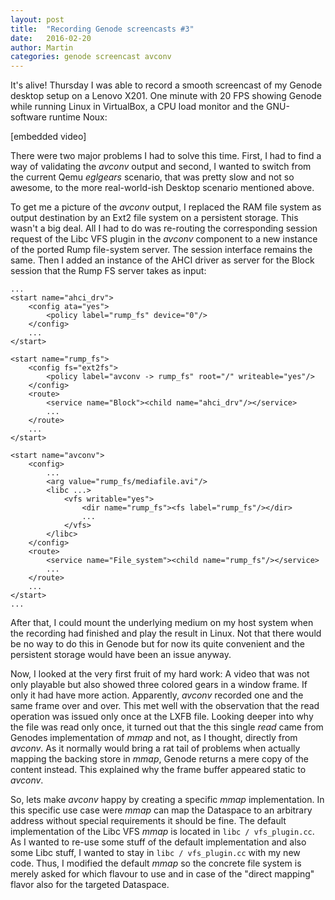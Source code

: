 ```yaml
---
layout: post
title:  "Recording Genode screencasts #3"
date:   2016-02-20
author: Martin
categories: genode screencast avconv
---
```


It's alive! Thursday I was able to record a smooth screencast of my Genode
desktop setup on a Lenovo X201. One minute with 20 FPS showing Genode while
running Linux in VirtualBox, a CPU load monitor and the GNU-software runtime
Noux:

[embedded video]

There were two major problems I had to solve this time. First, I had to find a
way of validating the *avconv* output and second, I wanted to switch from the
current Qemu *eglgears* scenario, that was pretty slow and not so awesome, to
the more real-world-ish Desktop scenario mentioned above.

To get me a picture of the *avconv* output, I replaced the RAM file system as
output destination by an Ext2 file system on a persistent storage. This wasn't
a big deal. All I had to do was re-routing the corresponding session request of
the Libc VFS plugin in the *avconv* component to a new instance of the ported
Rump file-system server. The session interface remains the same. Then I added
an instance of the AHCI driver as server for the Block session that the Rump FS
server takes as input:

~~~
...
<start name="ahci_drv">
	<config ata="yes">
		<policy label="rump_fs" device="0"/>
	</config>
	...
</start>

<start name="rump_fs">
	<config fs="ext2fs">
		<policy label="avconv -> rump_fs" root="/" writeable="yes"/>
	</config>
	<route>
		<service name="Block"><child name="ahci_drv"/></service>
		...
	</route>
	...
</start>

<start name="avconv">
	<config>
		...
		<arg value="rump_fs/mediafile.avi"/>
		<libc ...>
			<vfs writable="yes">
				<dir name="rump_fs"><fs label="rump_fs"/></dir>
				...
			</vfs>
		</libc>
	</config>
	<route>
		<service name="File_system"><child name="rump_fs"/></service>
		...
	</route>
	...
</start>
...
~~~

After that, I could mount the underlying medium on my host system when the
recording had finished and play the result in Linux. Not that there would be no
way to do this in Genode but for now its quite convenient and the persistent
storage would have been an issue anyway.

Now, I looked at the very first fruit of my hard work: A video that was not
only playable but also showed three colored gears in a window frame.  If only
it had have more action. Apparently, *avconv* recorded one and the same frame
over and over. This met well with the observation that the read operation was
issued only once at the LXFB file. Looking deeper into why the file was read
only once, it turned out that the this single *read* came from Genodes
implementation of *mmap* and not, as I thought, directly from *avconv*. As it
normally would bring a rat tail of problems when actually mapping the backing
store in *mmap*, Genode returns a mere copy of the content instead. This
explained why the frame buffer appeared static to *avconv*.

So, lets make *avconv* happy by creating a specific *mmap* implementation. In
this specific use case were *mmap* can map the Dataspace to an arbitrary
address without special requirements it should be fine. The default
implementation of the Libc VFS *mmap* is located in `libc / vfs_plugin.cc`. As
I wanted to re-use some stuff of the default implementation and also some Libc
stuff, I wanted to stay in `libc / vfs_plugin.cc` with my new code. Thus, I
modified the default *mmap* so the concrete file system is merely asked for
which flavour to use and in case of the "direct mapping" flavor also for the
targeted Dataspace.
